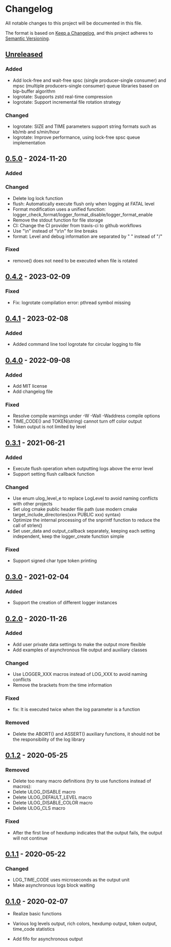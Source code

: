 # Changelog

All notable changes to this project will be documented in this file.

The format is based on [Keep a Changelog](https://keepachangelog.com/en/1.0.0/), and this project adheres
to [Semantic Versioning](https://semver.org/spec/v2.0.0.html).

## [Unreleased]

[Unreleased]: https://github.com/ShawnFeng0/ulog/compare/v0.5.0...HEAD

### Added

* Add lock-free and wait-free spsc (single producer-single consumer) and mpsc (multiple producers-single consumer) queue
  libraries based on bip-buffer algorithm
* logrotate: Supports zstd real-time compression
* logrotate: Support incremental file rotation strategy

### Changed

* logrotate: SIZE and TIME parameters support string formats such as kb/mb and s/min/hour
* logrotate: Improve performance, using lock-free spsc queue implementation

## [0.5.0] - 2024-11-20

[0.5.0]: https://github.com/ShawnFeng0/ulog/compare/v0.4.2...v0.5.0

### Added

### Changed

* Delete log lock function
* flush: Automatically execute flush only when logging at FATAL level
* Format modification uses a unified function: logger_check_format/logger_format_disable/logger_format_enable
* Remove the stdout function for file storage
* CI: Change the CI provider from travis-ci to github workflows
* Use "\n" instead of "\r\n" for line breaks
* format: Level and debug information are separated by " " instead of "/"

### Fixed

* remove() does not need to be executed when file is rotated

## [0.4.2] - 2023-02-09

[0.4.2]: https://github.com/ShawnFeng0/ulog/compare/v0.4.1...v0.4.2

### Fixed

* Fix: logrotate compilation error: pthread symbol missing

## [0.4.1] - 2023-02-08

[0.4.1]: https://github.com/ShawnFeng0/ulog/compare/v0.4.0...v0.4.1

### Added

* Added command line tool logrotate for circular logging to file

## [0.4.0] - 2022-09-08

[0.4.0]: https://github.com/ShawnFeng0/ulog/compare/v0.3.1...v0.4.0

### Added

* Add MIT license
* Add changelog file

### Fixed

* Resolve compile warnings under -W -Wall -Waddress compile options
* TIME_CODE() and TOKEN(string) cannot turn off color output
* Token output is not limited by level

## [0.3.1] - 2021-06-21

[0.3.1]: https://github.com/ShawnFeng0/ulog/compare/v0.3.0...v0.3.1

### Added

* Execute flush operation when outputting logs above the error level
* Support setting flush callback function

### Changed

* Use enum ulog_level_e to replace LogLevel to avoid naming conflicts with other projects
* Set ulog cmake public header file path (use modern cmake target_include_directories(xxx PUBLIC xxx) syntax)
* Optimize the internal processing of the snprintf function to reduce the call of strlen()
* Set user_data and output_callback separately, keeping each setting independent, keep the logger_create function simple

### Fixed

* Support signed char type token printing

## [0.3.0] - 2021-02-04

[0.3.0]: https://github.com/ShawnFeng0/ulog/compare/v0.2.0...v0.3.0

### Added

* Support the creation of different logger instances

## [0.2.0] - 2020-11-26

[0.2.0]:  https://github.com/ShawnFeng0/ulog/compare/v0.1.2...v0.2.0

### Added

* Add user private data settings to make the output more flexible
* Add examples of asynchronous file output and auxiliary classes

### Changed

* Use LOGGER_XXX macros instead of LOG_XXX to avoid naming conflicts
* Remove the brackets from the time information

### Fixed

* fix: It is executed twice when the log parameter is a function

### Removed

* Delete the ABORT() and ASSERT() auxiliary functions, it should not be the responsibility of the log library

## [0.1.2] - 2020-05-25

[0.1.2]: https://github.com/ShawnFeng0/ulog/compare/v0.1.1...v0.1.2

### Removed

* Delete too many macro definitions (try to use functions instead of macros):
* Delete ULOG_DISABLE macro
* Delete ULOG_DEFAULT_LEVEL macro
* Delete ULOG_DISABLE_COLOR macro
* Delete ULOG_CLS macro

### Fixed

* After the first line of hexdump indicates that the output fails, the output will not continue

## [0.1.1] - 2020-05-22

[0.1.1]: https://github.com/ShawnFeng0/ulog/compare/v0.1.0...v0.1.1

### Changed

* LOG_TIME_CODE uses microseconds as the output unit
* Make asynchronous logs block waiting

## [0.1.0] - 2020-02-07

[0.1.0]: https://github.com/ShawnFeng0/ulog/releases/tag/v0.1.0

* Realize basic functions
* Various log levels output, rich colors, hexdump output, token output, time_code statistics

* Add fifo for asynchronous output
